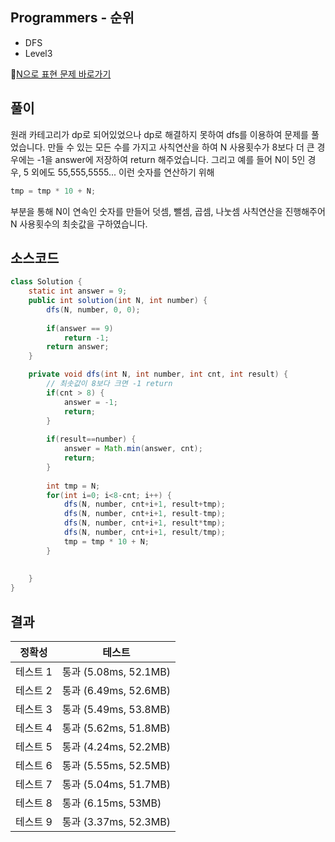 ## Programmers - 순위 
- DFS 
- Level3

🔗[N으로 표현 문제 바로가기](https://programmers.co.kr/learn/courses/30/lessons/42895)

## 풀이
원래 카테고리가 dp로 되어있었으나 dp로 해결하지 못하여 dfs를 이용하여 문제를 풀었습니다.
만들 수 있는 모든 수를 가지고 사칙연산을 하여 N 사용횟수가 8보다 더 큰 경우에는 -1을 answer에 저장하여 return 해주었습니다.
그리고 예를 들어 N이 5인 경우, 5 외에도 55,555,5555... 이런 숫자를 연산하기 위해

~~~java
tmp = tmp * 10 + N;
~~~
부분을 통해 N이 연속인 숫자를 만들어 덧셈, 뺄셈, 곱셈, 나눗셈 사칙연산을 진행해주어 N 사용횟수의 최솟값을 구하였습니다.

 

## 소스코드
~~~java
class Solution {
    static int answer = 9;
	public int solution(int N, int number) {
        dfs(N, number, 0, 0);
        
        if(answer == 9)
            return -1;
        return answer;
    }

	private void dfs(int N, int number, int cnt, int result) {
		// 최솟값이 8보다 크면 -1 return
		if(cnt > 8) {
			answer = -1;
			return;
		}
		
		if(result==number) {
			answer = Math.min(answer, cnt);
            return;
		}
		
		int tmp = N;
		for(int i=0; i<8-cnt; i++) {
			dfs(N, number, cnt+i+1, result+tmp);
			dfs(N, number, cnt+i+1, result-tmp);
			dfs(N, number, cnt+i+1, result*tmp);
			dfs(N, number, cnt+i+1, result/tmp);
            tmp = tmp * 10 + N;
		}
		
		
	}
}

~~~

## 결과 

| 정확성  | 테스트 |
|----|----|
|테스트 1 |	통과 (5.08ms, 52.1MB)|
|테스트 2 |	통과 (6.49ms, 52.6MB)|
|테스트 3 |	통과 (5.49ms, 53.8MB)|
|테스트 4 |	통과 (5.62ms, 51.8MB)|
|테스트 5 |	통과 (4.24ms, 52.2MB)|
|테스트 6 |	통과 (5.55ms, 52.5MB)|
|테스트 7 |	통과 (5.04ms, 51.7MB)|
|테스트 8 |	통과 (6.15ms, 53MB)|
|테스트 9 |	통과 (3.37ms, 52.3MB)|
